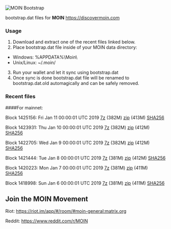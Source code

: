 ![MOIN Bootstrap](https://i.imgur.com/KjM1jMp.jpg)

bootstrap.dat files for **MOIN** https://discovermoin.com

### Usage

1. Download and extract one of the recent files linked below.
2. Place bootstrap.dat file inside of your MOIN data directory:
 - Windows: %APPDATA%\Moin\
 - Unix/Linux: ~/.moin/
3. Run your wallet and let it sync using bootstrap.dat
4. Once sync is done bootstrap.dat file will be renamed to bootstrap.dat.old automagically and can be safely removed.


### Recent files

####For mainnet:

Block 1425156: Fri Jan 11 00:00:01 UTC 2019 [7z](https://transfer.sh/boDwT/bootstrap.dat.20190111.7z) (382M) [zip](https://transfer.sh/jcfNs/bootstrap.dat.20190111.zip) (413M) [SHA256](https://transfer.sh/14A69A/sha256.txt)

Block 1423931: Thu Jan 10 00:00:01 UTC 2019 [7z](https://transfer.sh/gMeeV/bootstrap.dat.20190110.7z) (382M) [zip](https://transfer.sh/NSDgD/bootstrap.dat.20190110.zip) (412M) [SHA256](https://transfer.sh/bvnbt/sha256.txt)

Block 1422705: Wed Jan  9 00:00:01 UTC 2019 [7z](https://transfer.sh/C7A36/bootstrap.dat.20190109.7z) (382M) [zip](https://transfer.sh/q9LI0/bootstrap.dat.20190109.zip) (412M) [SHA256](https://transfer.sh/NNvOb/sha256.txt)

Block 1421444: Tue Jan  8 00:00:01 UTC 2019 [7z](https://transfer.sh/uXRDG/bootstrap.dat.20190108.7z) (381M) [zip](https://transfer.sh/333wS/bootstrap.dat.20190108.zip) (412M) [SHA256](https://transfer.sh/cjORR/sha256.txt)

Block 1420223: Mon Jan  7 00:00:01 UTC 2019 [7z](https://transfer.sh/xsZ68/bootstrap.dat.20190107.7z) (381M) [zip](https://transfer.sh/e0hra/bootstrap.dat.20190107.zip) (411M) [SHA256](https://transfer.sh/sRM5d/sha256.txt)

Block 1418998: Sun Jan  6 00:00:01 UTC 2019 [7z](https://transfer.sh/iRKWa/bootstrap.dat.20190106.7z) (381M) [zip](https://transfer.sh/15doc2/bootstrap.dat.20190106.zip) (411M) [SHA256](https://transfer.sh/opNkh/sha256.txt)

## Join the MOIN Movement

Riot: https://riot.im/app/#/room/#moin-general:matrix.org

Reddit: https://www.reddit.com/r/MOIN
